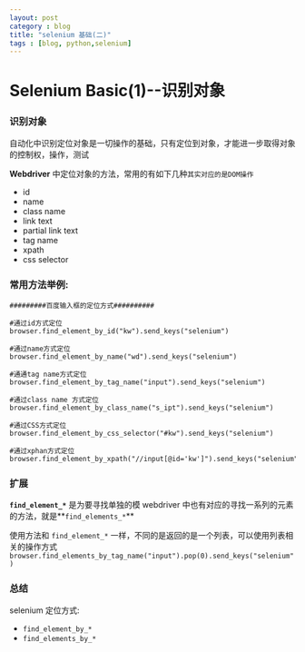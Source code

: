```yaml
---
layout: post
category : blog
title: "selenium 基础(二)"
tags : [blog, python,selenium]
---
```



<link rel="stylesheet" href="http://yandex.st/highlightjs/8.0/styles/default.min.css">
<script src="http://yandex.st/highlightjs/8.0/highlight.min.js"></script>
<script>hljs.tabReplace = ' ';hljs.initHighlightingOnLoad();</script>

Selenium Basic(1)--识别对象  
========

### 识别对象
自动化中识别定位对象是一切操作的基础，只有定位到对象，才能进一步取得对象的控制权，操作，测试

**Webdriver** 中定位对象的方法，常用的有如下几种`其实对应的是DOM操作`  

* id
* name
* class name
* link text
* partial link text
* tag name
* xpath
* css selector  


### 常用方法举例:

    #########百度输入框的定位方式##########

    #通过id方式定位
    browser.find_element_by_id("kw").send_keys("selenium")

    #通过name方式定位
    browser.find_element_by_name("wd").send_keys("selenium")

    #通通tag name方式定位
    browser.find_element_by_tag_name("input").send_keys("selenium")

    #通过class name 方式定位
    browser.find_element_by_class_name("s_ipt").send_keys("selenium")

    #通过CSS方式定位
    browser.find_element_by_css_selector("#kw").send_keys("selenium")

    #通过xphan方式定位
    browser.find_element_by_xpath("//input[@id='kw']").send_keys("selenium")
 
 
### 扩展
 
**`find_element_*`**  是为要寻找单独的模
webdriver 中也有对应的寻找一系列的元素的方法，就是**`find_elements_*`**  

使用方法和 `find_element_*` 一样，不同的是返回的是一个列表，可以使用列表相关的操作方式
`browser.find_elements_by_tag_name("input").pop(0).send_keys("selenium")`

### 总结
selenium 定位方式:  

* `find_element_by_*` 
* `find_elements_by_*`

 
